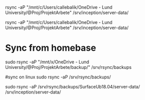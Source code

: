 rsync -aP "/mnt/c/Users/callebalik/OneDrive - Lund University/@Proj/ProjektArbete" /srv/inception/server-data/

rsync -aP "/mnt/c/Users/callebalik/OneDrive - Lund University/@Proj/ProjektArbete" /srv/inception/server-data/

# Sync from homebase
sudo rsync -aP "/mnt/x/OneDrive - Lund University/@Proj/ProjektArbete/backup/" /srv/rsync/backups

#sync on linux
sudo rsync -aP /srv/rsync/backups/

sudo rsync -aP /srv/rsync/backups/SurfaceUb18.04/server-data/ /srv/inception/server-data/   